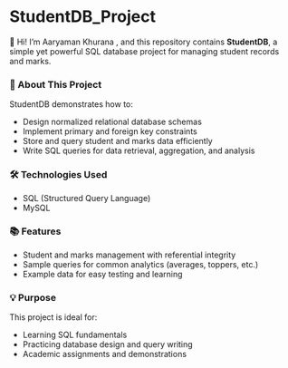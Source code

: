# StudentDB_Project

👋 Hi! I’m Aaryaman Khurana , and this repository contains **StudentDB**, a simple yet powerful SQL database project for managing student records and marks.

### 🚀 About This Project
StudentDB demonstrates how to:
- Design normalized relational database schemas
- Implement primary and foreign key constraints
- Store and query student and marks data efficiently
- Write SQL queries for data retrieval, aggregation, and analysis

### 🛠️ Technologies Used
- SQL (Structured Query Language)
-  MySQL 

### 📚 Features
- Student and marks management with referential integrity
- Sample queries for common analytics (averages, toppers, etc.)
- Example data for easy testing and learning

### 💡 Purpose
This project is ideal for:
- Learning SQL fundamentals
- Practicing database design and query writing
- Academic assignments and demonstrations

